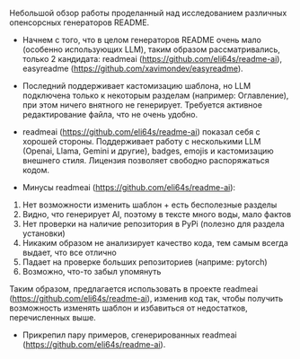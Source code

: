 Небольшой обзор работы проделанный над исследованием различных опенсорсных генераторов README.
- Начнем с того, что в целом генераторов README очень мало (особенно использующих LLM), таким образом рассматривались, только 2 кандидата: readmeai (https://github.com/eli64s/readme-ai), easyreadme (https://github.com/xavimondev/easyreadme).

- Последний поддерживает кастомизацию шаблона, но LLM подключена только к некоторым разделам (например: Оглавление), при этом ничего внятного не генерирует. Требуется активное редактирование файла, что не очень удобно.

- readmeai (https://github.com/eli64s/readme-ai) показал себя с хорошей стороны. Поддерживает работу с несколькими LLM (Openai, Llama, Gemini и другие), badges, emojis и кастомизацию внешнего стиля. Лицензия позволяет свободно распоряжаться кодом.

- Минусы readmeai (https://github.com/eli64s/readme-ai):
1. Нет возможности изменить шаблон + есть бесполезные разделы
2. Видно, что генерирует AI, поэтому в тексте много воды, мало фактов
3. Нет проверки на наличие репозитория в PyPi (полезно для раздела установки)
4. Никаким образом не анализирует качество кода, тем самым всегда выдает, что все отлично
5. Падает на проверке больших репозиториев (наприме: pytorch)
6. Возможно, что-то забыл упомянуть

Таким образом, предлагается использовать в проекте readmeai (https://github.com/eli64s/readme-ai), изменив код так, чтобы получить возможность изменять шаблон и избавиться от недостатков, перечисленных выше.

- Прикрепил пару примеров, сгенерированных readmeai (https://github.com/eli64s/readme-ai).
